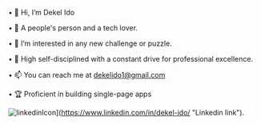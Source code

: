 •  👋 Hi, I’m Dekel Ido

•  🧲 A people's person and a tech lover.

•  👀 I’m interested in any new challenge or puzzle.

•  🎯 High self-disciplined with a constant drive for professional excellence. 
 
•  📫 You can reach me at dekelido1@gmail.com

•  🏆 Proficient in building single-page apps

![linkedinIcon](https://user-images.githubusercontent.com/109578899/198276886-109a8e83-fe76-4157-b523-71d1cf1c0a2c.png)](https://www.linkedin.com/in/dekel-ido/ "Linkedin link").


